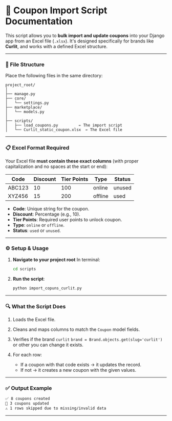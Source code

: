# 🧾 Coupon Import Script Documentation

This script allows you to **bulk import and update coupons** into your Django app from an Excel file (`.xlsx`). It's designed specifically for brands like **Curlit**, and works with a defined Excel structure.

---

### 📁 File Structure

Place the following files in the same directory:

```
project_root/
│
├── manage.py
├── core/
│   └── settings.py
├── marketplace/
│   └── models.py
│
├── scripts/
│   ├── load_coupons.py         ← The import script
│   └── Curlit_static_coupon.xlsx  ← The Excel file
```

---

### 📋 Excel Format Required

Your Excel file **must contain these exact columns** (with proper capitalization and no spaces at the start or end):

| Code   | Discount | Tier Points | Type    | Status |
| ------ | -------- | ----------- | ------- | ------ |
| ABC123 | 10       | 100         | online  | unused |
| XYZ456 | 15       | 200         | offline | used   |

* **Code**: Unique string for the coupon.
* **Discount**: Percentage (e.g., 10).
* **Tier Points**: Required user points to unlock coupon.
* **Type**: `online` or `offline`.
* **Status**: `used` or `unused`.

---

### ⚙️ Setup & Usage

1. **Navigate to your project root**
   In terminal:

   ```bash
   cd scripts
   ```

2. **Run the script**:

   ```bash
   python import_copuns_curlit.py
   ```

---

### 🔍 What the Script Does

1. Loads the Excel file.
2. Cleans and maps columns to match the `Coupon` model fields.
3. Verifies if the brand `curlit`  `brand = Brand.objects.get(slug='curlit')` or other you can change it exists.
4. For each row:

    * If a coupon with that code exists → it updates the record.
    * If not → it creates a new coupon with the given values.

---

### ✅ Output Example

```bash
✅ 8 coupons created
🔁 3 coupons updated
⚠️ 1 rows skipped due to missing/invalid data
```

---
